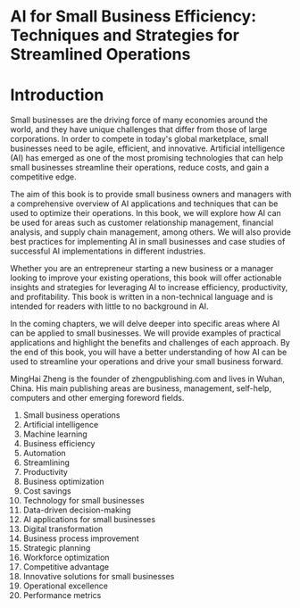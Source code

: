 # AI for Small Business Efficiency: Techniques and Strategies for Streamlined Operations

# Introduction

Small businesses are the driving force of many economies around the world, and they have unique challenges that differ from those of large corporations. In order to compete in today's global marketplace, small businesses need to be agile, efficient, and innovative. Artificial intelligence (AI) has emerged as one of the most promising technologies that can help small businesses streamline their operations, reduce costs, and gain a competitive edge.

The aim of this book is to provide small business owners and managers with a comprehensive overview of AI applications and techniques that can be used to optimize their operations. In this book, we will explore how AI can be used for areas such as customer relationship management, financial analysis, and supply chain management, among others. We will also provide best practices for implementing AI in small businesses and case studies of successful AI implementations in different industries.

Whether you are an entrepreneur starting a new business or a manager looking to improve your existing operations, this book will offer actionable insights and strategies for leveraging AI to increase efficiency, productivity, and profitability. This book is written in a non-technical language and is intended for readers with little to no background in AI.

In the coming chapters, we will delve deeper into specific areas where AI can be applied to small businesses. We will provide examples of practical applications and highlight the benefits and challenges of each approach. By the end of this book, you will have a better understanding of how AI can be used to streamline your operations and drive your small business forward.

MingHai Zheng is the founder of zhengpublishing.com and lives in Wuhan, China. His main publishing areas are business, management, self-help, computers and other emerging foreword fields.





1. Small business operations
2. Artificial intelligence
3. Machine learning
4. Business efficiency
5. Automation
6. Streamlining
7. Productivity
8. Business optimization
9. Cost savings
10. Technology for small businesses
11. Data-driven decision-making
12. AI applications for small businesses
13. Digital transformation
14. Business process improvement
15. Strategic planning
16. Workforce optimization
17. Competitive advantage
18. Innovative solutions for small businesses
19. Operational excellence
20. Performance metrics

